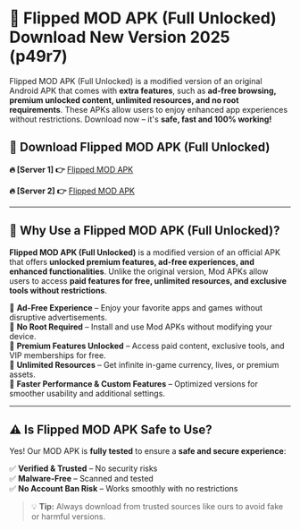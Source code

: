 # 📲 Flipped MOD APK (Full Unlocked) Download New Version 2025 (p49r7)

Flipped MOD APK (Full Unlocked) is a modified version of an original Android APK that comes with **extra features**, such as **ad-free browsing, premium unlocked content, unlimited resources, and no root requirements**. These APKs allow users to enjoy enhanced app experiences without restrictions. Download now – it's **safe, fast and 100% working!**

## **📲 Download Flipped MOD APK (Full Unlocked)**

 **🔥 [Server 1] 👉** [Flipped MOD APK](https://hapymods.com?title=Flipped+MOD+APK&ref=Ax1)

 **🔥 [Server 2] 👉** [Flipped MOD APK](https://hapymods.com?title=Flipped+MOD+APK&ref=Ax1)

---

## **📌 Why Use a Flipped MOD APK (Full Unlocked)?**

**Flipped MOD APK (Full Unlocked)** is a modified version of an official APK that offers **unlocked premium features, ad-free experiences, and enhanced functionalities**. Unlike the original version, Mod APKs allow users to access **paid features for free, unlimited resources, and exclusive tools without restrictions**.

🔹 **Ad-Free Experience** – Enjoy your favorite apps and games without disruptive advertisements.  
🔹 **No Root Required** – Install and use Mod APKs without modifying your device.  
🔹 **Premium Features Unlocked** – Access paid content, exclusive tools, and VIP memberships for free.  
🔹 **Unlimited Resources** – Get infinite in-game currency, lives, or premium assets.  
🔹 **Faster Performance & Custom Features** – Optimized versions for smoother usability and additional settings.  

---

## **⚠️ Is Flipped MOD APK Safe to Use?**

Yes! Our MOD APK is **fully tested** to ensure a **safe and secure experience**:

✅ **Verified & Trusted** – No security risks  
✅ **Malware-Free** – Scanned and tested  
✅ **No Account Ban Risk** – Works smoothly with no restrictions  

> 💡 **Tip:** Always download from trusted sources like ours to avoid fake or harmful versions.